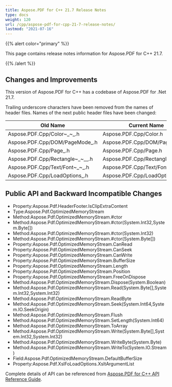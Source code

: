 ```yaml
---
title: Aspose.PDF for C++ 21.7 Release Notes
type: docs
weight: 120
url: /cpp/aspose-pdf-for-cpp-21-7-release-notes/
lastmod: "2021-07-16"
---
```


{{% alert color="primary" %}}

This page contains release notes information for Aspose.PDF for C++ 21.7.

{{% /alert %}}

## Changes and Improvements

This version of Aspose.PDF for C++ has a codebase of Aspose.PDF for .Net 21.7.

Trailing underscore characters have been removed from the names of header files.
Names of the next public header files have been changed:

| **Old Name** | **Current Name** |
|---|---|
|Aspose.PDF.Cpp/Color~_~_.h|Aspose.PDF.Cpp/Color.h|
|Aspose.PDF.Cpp/DOM/PageMode_.h|Aspose.PDF.Cpp/DOM/PageMode.h|
|Aspose.PDF.Cpp/Page_.h|Aspose.PDF.Cpp/Page.h|
|Aspose.PDF.Cpp/Rectangle~_~__.h|Aspose.PDF.Cpp/Rectangle.h|
|Aspose.PDF.Cpp/Text/Font~_~_.h|Aspose.PDF.Cpp/Text/Font.h|
|Aspose.PDF.Cpp/LoadOptions_.h|Aspose.PDF.Cpp/LoadOptions.h|

## Public API and Backward Incompatible Changes

* Property:Aspose.Pdf.HeaderFooter.IsClipExtraContent
* Type:Aspose.Pdf.OptimizedMemoryStream
* Method:Aspose.Pdf.OptimizedMemoryStream.#ctor
* Method:Aspose.Pdf.OptimizedMemoryStream.#ctor(System.Int32,System.Byte[])
* Method:Aspose.Pdf.OptimizedMemoryStream.#ctor(System.Int32)
* Method:Aspose.Pdf.OptimizedMemoryStream.#ctor(System.Byte[])
* Property:Aspose.Pdf.OptimizedMemoryStream.CanRead
* Property:Aspose.Pdf.OptimizedMemoryStream.CanSeek
* Property:Aspose.Pdf.OptimizedMemoryStream.CanWrite
* Property:Aspose.Pdf.OptimizedMemoryStream.BufferSize
* Property:Aspose.Pdf.OptimizedMemoryStream.Length
* Property:Aspose.Pdf.OptimizedMemoryStream.Position
* Property:Aspose.Pdf.OptimizedMemoryStream.FreeOnDispose
* Method:Aspose.Pdf.OptimizedMemoryStream.Dispose(System.Boolean)
* Method:Aspose.Pdf.OptimizedMemoryStream.Read(System.Byte[],System.Int32,System.Int32)
* Method:Aspose.Pdf.OptimizedMemoryStream.ReadByte
* Method:Aspose.Pdf.OptimizedMemoryStream.Seek(System.Int64,System.IO.SeekOrigin)
* Method:Aspose.Pdf.OptimizedMemoryStream.Flush
* Method:Aspose.Pdf.OptimizedMemoryStream.SetLength(System.Int64)
* Method:Aspose.Pdf.OptimizedMemoryStream.ToArray
* Method:Aspose.Pdf.OptimizedMemoryStream.Write(System.Byte[],System.Int32,System.Int32)
* Method:Aspose.Pdf.OptimizedMemoryStream.WriteByte(System.Byte)
* Method:Aspose.Pdf.OptimizedMemoryStream.WriteTo(System.IO.Stream)
* Field:Aspose.Pdf.OptimizedMemoryStream.DefaultBufferSize
* Property:Aspose.Pdf.XslFoLoadOptions.XsltArgumentList

Complete details of API can be referenced from [Aspose.PDF for C++ API Reference Guide](https://apireference.aspose.com/cpp/pdf/).

